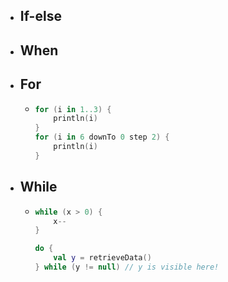 - ## If-else
- ## When
- ## For
	- ```kotlin
	  for (i in 1..3) {
	      println(i)
	  }
	  for (i in 6 downTo 0 step 2) {
	      println(i)
	  }
	  ```
- ## While
	- ```kotlin
	  while (x > 0) {
	      x--
	  }
	  
	  do {
	      val y = retrieveData()
	  } while (y != null) // y is visible here!
	  ```